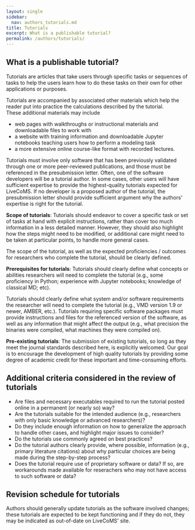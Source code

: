 ```yaml
---
layout: single
sidebar:
  nav: authors_tutorials.md
title: Tutorials
excerpt: What is a publishable tutorial?
permalink: /authors/tutorials/
---
```


## What is a publishable tutorial?
Tutorials are articles that take users through specific tasks or sequences of tasks to help the users learn how to do these tasks on their own for other applications or purposes. 

Tutorials are accompanied by associated other materials which help the reader put into practice the calculations described by the tutorial.  
These additional materials may include 
  - web pages with walkthroughs or instructional materials and downloadable files to work with
  - a website with training information and downloadable Jupyter notebooks teaching users how to perform a modeling task
  - a more extensive online course-like format with recorded lectures.
  
Tutorials must involve only software that has been previously validated through one or more peer-reviewed publications, and those must be referenced in the presubmission letter.  Often, one of the software developers will be a tutorial author.  In some cases, other users will have sufficient expertise to provide the highest-quality tutorials expected for LiveCoMS. If no developer is a proposed author of the tutorial, the presubmission letter should provide sufficient argument why the authors' expertise is right for the tutorial. 

**Scope of tutorials**: Tutorials should endeavor to cover a specific task or set of tasks at hand with explicit instructions, rather than cover too much information in a less detailed manner. However, they should also highlight how the steps might need to be modified, or additional care might need to be taken at particular points, to handle more general cases.  

The scope of the tutorial, as well as the expected proficiencies / outcomes for researchers who complete the tutorial, should be clearly defined.

**Prerequisites for tutorials**: Tutorials should clearly define what concepts or abilities researchers will need to complete the tutorial (e.g., some proficiency in Python; experience with Jupyter notebooks; knowledge of classical MD; etc).

Tutorials should clearly define what system and/or software requirements the researcher will need to complete the tutorial (e.g., VMD version 1.9 or newer, AMBER, etc.). Tutorials requiring specific software packages must provide instructions and files for the referenced version of the software, as well as any information that might affect the output (e.g., what precision the binaries were compiled, what machines they were compiled on). 

**Pre-existing tutorials**: The submission of existing tutorials, so long as they meet the journal standards described here, is explicitly welcomed.
Our goal is to encourage the development of high quality tutorials by providing some degree of academic credit for these important and time-consuming efforts.

## Additional criteria considered in the review of tutorials
* Are files and necessary executables required to run the tutorial posted online in a permanent (or nearly so) way?
* Are the tutorials suitable for the intended audience (e.g., researchers with only basic knowledge or advanced researchers)?
* Do they include enough information on how to generalize the approach to handle other cases, and highlight major issues to consider?
* Do the tutorials use commonly agreed on best practices?
* Do the tutorial authors clearly provide, where possible, information (e.g., primary literature citations) about why particular choices are being made during the step-by-step process?
* Does the tutorial require use of proprietary software or data?  If so, are workarounds made available for reserachers who may not have access to such software or data?

## Revision schedule for tutorials

Authors should generally update tutorials as the software involved
changes; these tutorials are expected to be kept functioning and if
they do not, they may be indicated as out-of-date on LiveCoMS' site.

